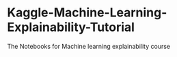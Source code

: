 # Kaggle-Machine-Learning-Explainability-Tutorial
The Notebooks for Machine learning explainability course

